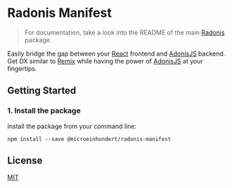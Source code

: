 # Radonis Manifest

> For documentation, take a look into the README of the main [Radonis](https://github.com/microeinhundert/radonis/tree/main/packages/radonis) package.

Easily bridge the gap between your [React](https://reactjs.org/) frontend and [AdonisJS](https://adonisjs.com/) backend.
Get DX similar to [Remix](https://remix.run/) while having the power of [AdonisJS](https://adonisjs.com/) at your fingertips.

## Getting Started

### 1. Install the package

Install the package from your command line:

```console
npm install --save @microeinhundert/radonis-manifest
```

## License

[MIT](LICENSE)
